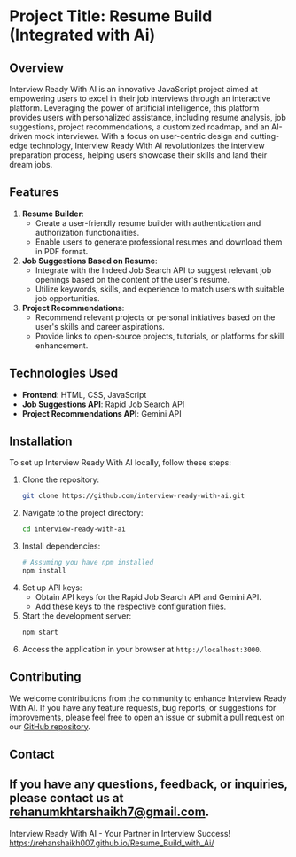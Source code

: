 # Project Title: Resume Build (Integrated with Ai)

## Overview
Interview Ready With AI is an innovative JavaScript project aimed at empowering users to excel in their job interviews through an interactive platform. Leveraging the power of artificial intelligence, this platform provides users with personalized assistance, including resume analysis, job suggestions, project recommendations, a customized roadmap, and an AI-driven mock interviewer. With a focus on user-centric design and cutting-edge technology, Interview Ready With AI revolutionizes the interview preparation process, helping users showcase their skills and land their dream jobs.
## Features
1. **Resume Builder**:
   - Create a user-friendly resume builder with authentication and authorization functionalities.
   - Enable users to generate professional resumes and download them in PDF format.
2. **Job Suggestions Based on Resume**:
   - Integrate with the Indeed Job Search API to suggest relevant job openings based on the content of the user's resume.
   - Utilize keywords, skills, and experience to match users with suitable job opportunities.
3. **Project Recommendations**:
   - Recommend relevant projects or personal initiatives based on the user's skills and career aspirations.
   - Provide links to open-source projects, tutorials, or platforms for skill enhancement.
## Technologies Used
- **Frontend**: HTML, CSS, JavaScript
- **Job Suggestions API**: Rapid Job Search API
- **Project Recommendations API**: Gemini API
## Installation
To set up Interview Ready With AI locally, follow these steps:
1. Clone the repository:
   ```bash
   git clone https://github.com/interview-ready-with-ai.git
   ```
2. Navigate to the project directory:
   ```bash
   cd interview-ready-with-ai
   ```
3. Install dependencies:
   ```bash
   # Assuming you have npm installed
   npm install
   ```
4. Set up API keys:
   - Obtain API keys for the Rapid Job Search API and Gemini API.
   - Add these keys to the respective configuration files.
5. Start the development server:
   ```bash
   npm start
   ```
6. Access the application in your browser at `http://localhost:3000`.
## Contributing
We welcome contributions from the community to enhance Interview Ready With AI. If you have any feature requests, bug reports, or suggestions for improvements, please feel free to open an issue or submit a pull request on our [GitHub repository](https://github.com/interview-ready-with-ai).
## Contact
If you have any questions, feedback, or inquiries, please contact us at rehanumkhtarshaikh7@gmail.com.
---
Interview Ready With AI - Your Partner in Interview Success!
https://rehanshaikh007.github.io/Resume_Build_with_Ai/
